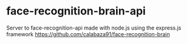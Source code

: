 # face-recognition-brain-api

Server to face-recognition-api made with node.js using the express.js framework
https://github.com/calabaza91/face-recognition-brain
